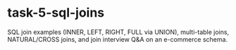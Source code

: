 # task-5-sql-joins
SQL join examples (INNER, LEFT, RIGHT, FULL via UNION), multi-table joins, NATURAL/CROSS joins, and join interview Q&amp;A on an e-commerce schema.
